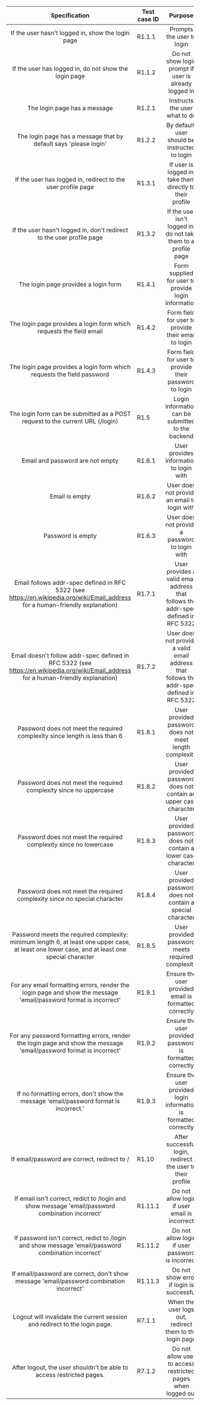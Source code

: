 |                                                                 Specification                                                                  | Test case ID |                                          Purpose                                           |
| :--------------------------------------------------------------------------------------------------------------------------------------------: | ------------ | :----------------------------------------------------------------------------------------: |
|                                               If the user hasn't logged in, show the login page                                                | R1.1.1       |                                 Prompts the user to login                                  |
|                                             If the user has logged in, do not show the login page                                              | R1.1.2       |                   Do not show login prompt if user is already logged in                    |
|                                                          The login page has a message                                                          | R1.2.1       |                               Instructs the user what to do                                |
|                                        The login page has a message that by default says 'please login'                                        | R1.2.2       |                       By default, user should be instructed to login                       |
|                                          If the user has logged in, redirect to the user profile page                                          | R1.3.1       |                 If user is logged in, take them directly to their profile                  |
|                                     If the user hasn't logged in, don't redirect to the user profile page                                      | R1.3.2       |              If the user isn't logged in, do not take them to a profile page               |
|                                                      The login page provides a login form                                                      | R1.4.1       |                    Form supplied for user to provide login information                     |
|                                      The login page provides a login form which requests the field email                                       | R1.4.2       |                    Form field for user to provide their email to login                     |
|                                     The login page provides a login form which requests the field password                                     | R1.4.3       |                   Form field for user to provide their password to login                   |
|                                 The login form can be submitted as a POST request to the current URL (/login)                                  | R1.5         |                     Login information can be submitted to the backend                      |
|                                                        Email and password are not empty                                                        | R1.6.1       |                          User provides information to login with                           |
|                                                                 Email is empty                                                                 | R1.6.2       |                        User does not provide an email to login with                        |
|                                                               Password is empty                                                                | R1.6.3       |                       User does not provide a password to login with                       |
|         Email follows addr-spec defined in RFC 5322 (see https://en.wikipedia.org/wiki/Email_address for a human-friendly explanation)         | R1.7.1       |     User provides a valid email address that follows the addr-spec defined in RFC 5322     |
|     Email doesn't follow addr-spec defined in RFC 5322 (see https://en.wikipedia.org/wiki/Email_address for a human-friendly explanation)      | R1.7.2       | User does not provide a valid email address that follows the addr-spec defined in RFC 5322 |
|                                   Password does not meet the required complexity since length is less than 6                                   | R1.8.1       |                   User provided password does not meet length complexity                   |  |
|                                       Password does not meet the required complexity since no uppercase                                        | R1.8.2       |              User provided password does not contain an upper case character               |
|                                       Password does not meet the required complexity since no lowercase                                        | R1.8.3       |               User provided password does not contain a lower case character               |
|                                   Password does not meet the required complexity since no special character                                    | R1.8.4       |                User provided password does not contain a special character                 |
| Password meets the required complexity: minimum length 6, at least one upper case, at least one lower case, and at least one special character | R1.8.5       |                      User provided password meets required complexity                      |
|                For any email formatting errors, render the login page and show the message 'email/password format is incorrect'                | R1.9.1       |                   Ensure the user provided email is formatted correctly                    |
|              For any password formatting errors, render the login page and show the message 'email/password format is incorrect'               | R1.9.2       |                  Ensure the user provided password is formatted correctly                  |
|                             If no formatting errors, don't show the message 'email/password format is incorrect.'                              | R1.9.3       |             Ensure the user provided login information is formatted correctly              |
|                                                  If email/password are correct, redirect to /                                                  | R1.10        |                 After successful login, redirect the user to their profile                 |
|                        If email isn't correct, redict to /login and show message 'email/password combination incorrect'                        | R1.11.1      |                       Do not allow login if user email is incorrect                        |
|                      If password isn't correct, redict to /login and show message 'email/password combination incorrect'                       | R1.11.2      |                      Do not allow login if user password is incorrect                      |
|                            If email/password are correct, don't show message 'email/password combination incorrect'                            | R1.11.3      |                          Do not show error if login is successful                          |
|                                   Logout will invalidate the current session and redirect to the login page.                                   | R7.1.1       |                  When the user logs out, redirect them to the login page                   |
|                                      After logout, the user shouldn't be able to access restricted pages.                                      | R7.1.2       |                Do not allow user to access restricted pages when logged out                |
